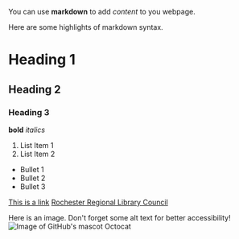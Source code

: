 You can use **markdown** to add *content* to you webpage.

Here are some highlights of markdown syntax.

# Heading 1
## Heading 2
### Heading 3

**bold**
*italics*

1. List Item 1
2. List Item 2

* Bullet 1
* Bullet 2
* Bullet 3

[This is a link](https://google.com)
[Rochester Regional Library Council](https://www.rrlc.org)

Here is an image. Don't forget some alt text for better accessibility!
![Image of GitHub's mascot Octocat](images/Octocat.png)

